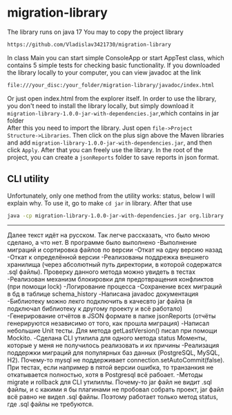 ﻿# migration-library
The library runs on java 17
You may to copy the project library
```bash
https://github.com/Vladislav3421730/migration-library
```
In class Main you can start simple ConsoleApp or start AppTest class, which contains 5 simple tests for checking basic functionality.
If you downloaded the library locally to your computer, you can view javadoc at the link
```bash
file:///your_disc:/your_folder/migration-library/javadoc/index.html
```
Or just open index.html from the explorer itself.
In order to use the library, you don't need to install the library locally, but simply download it `migration-library-1.0.0-jar-with-dependencies.jar`,which contains in jar folder <br>
After this you need to import the library. Just open `file->Project Structure->Libraries`. Then click on the plus sign above the Maven libraries and add  `migration-library-1.0.0-jar-with-dependencies.jar`, and then click `Apply`. After that you can freely use the library. In the root of the project, you can create a `jsonReports` folder to save reports in json format. 
## CLI utility
Unfortunately, only one method from the utility works: status, below I will explain why. To use it, go to make `cd jar` in library. After that use
```bash
java -cp migration-library-1.0.0-jar-with-dependencies.jar org.library.CLI status
```
---
Далее текст идёт на русском. Так легче рассказать, что было мною сделано, а что нет. В программе было выполнено
-Выполнение миграций и сортировка файлов по версии
-Откат на одну версию назад
-Откат к определённой версии
-Реализованы поддрежка внешнего хранилища (через абсолютный путь директории, в которой содержатся .sql файлы). Проверку данного метода можно увидеть в тестах
-Реализован механизм блокировки для предотвращения конфликтов (при помощи lock)
-Логирование процесса
-Сохранение всех миграций в бд в таблице schema_history
-Написана javadoc документация
-Библиотеку можно лекго подключить в качесвто jar файла (я подключал библиотеку к другому проекту и всё работало)
-Генерирование отчётов в JSON формате в папке jsonReports (отчёты генерируются независимо от того, как прошла миграция)
-Написал небольшие Unit тесты. Для метода getLastVersion() писал при помощи Mockito.
-Сделана CLI утилила для одного метода status
Моменты, которые у меня не получилось реализовать и их причины
-Реализация поддержки миграций для популярных баз данных (PostgreSQL, MySQL, H2).
Почему-то mysql не поддерживает  connection.setAutoCommit(false). При тестах, если например в пятой версии ошибка, то транзанкия не откатывается полностью, хотя в Postgresql всё рабоает.
-Методы migrate и rollback для CLI утилиллы. Почему-то jar файл не видит .sql файлы, и с какими я бы плагинами не пробовал собрать проект, jar файл всё равно не видел .sql файлы.
Поэтому работает только метод status, где .sql файлы не требуются.
